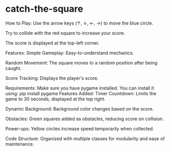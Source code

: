 # catch-the-square

How to Play:
Use the arrow keys (↑, ↓, ←, →) to move the blue circle.

Try to collide with the red square to increase your score.

The score is displayed at the top-left corner.

Features:
Simple Gameplay: Easy-to-understand mechanics.

Random Movement: The square moves to a random position after being caught.

Score Tracking: Displays the player's score.

Requirements:
Make sure you have pygame installed. You can install it using:
pip install pygame
Features Added:
Timer Countdown: Limits the game to 30 seconds, displayed at the top right.

Dynamic Background: Background color changes based on the score.

Obstacles: Green squares added as obstacles, reducing score on collision.

Power-ups: Yellow circles increase speed temporarily when collected.

Code Structure: Organized with multiple classes for modularity and ease of maintenance.
